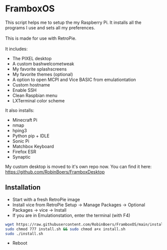 # FramboxOS

This script helps me to setup the my Raspberry Pi. It installs all the programs I use and sets all my preferences.<br><br>This is made for use with RetroPie.<br><br>
It includes:

- The PIXEL desktop
- A custom bashwelcometweak
- My favorite splashscreens
- My favorite themes (optional)
- A option to open MCPI and Vice BASIC from emulationtation
- Custom hostname
- Enable SSH
- Clean Raspbian menu
- LXTerminal color scheme

It also installs:

- Minecraft Pi
- nmap
- hping3
- Python pip + IDLE
- Sonic Pi
- Matchbox Keyboard
- Firefox ESR
- Synaptic

My custom desktop is moved to it's own repo now. You can find it here: <br><https://github.com/RobinBoers/FramboxDesktop>

## Installation

- Start with a fresh RetroPie image
- Install vice from RetroPie Setup -> Manage Packages -> Optional Packages -> vice -> Install
- If you are in Emulationstation, enter the terminal (with F4)

```bash
wget https://raw.githubusercontent.com/RobinBoers/FramboxOS/main/install.sh
sudo chmod 777 install.sh && sudo chmod a+x install.sh
sudo ./install.sh
```

- Reboot
